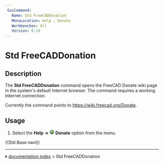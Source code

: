 ```yaml
---
 GuiCommand:
   Name: Std FreeCADDonation
   MenuLocation: Help , Donate
   Workbenches: All
   Version: 0.19
---
```


# Std FreeCADDonation

## Description

The **Std FreeCADDonation** command opens the FreeCAD Donate wiki page in the system\'s default Internet browser. The command requires a working Internet connection.

Currently the command points to [<https://wiki.freecad.org/Donate>](https://wiki.freecad.org/Donate).

## Usage

1.  Select the **Help → <img src="images/Std_FreeCADDonation.svg" width=16px> Donate** option from the menu.




 {{Std Base navi}}



---
⏵ [documentation index](../README.md) > Std FreeCADDonation
